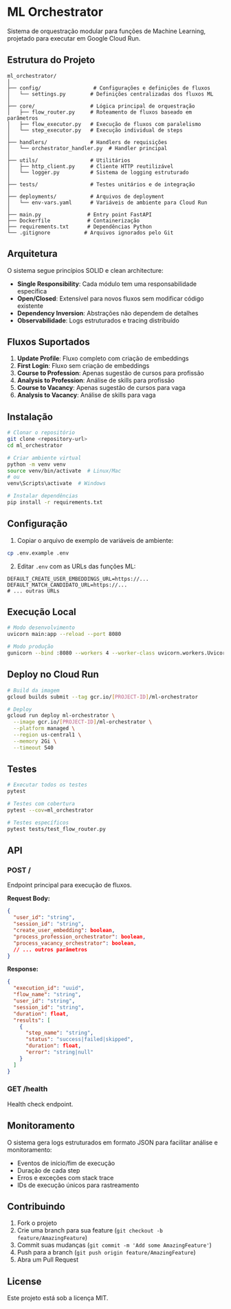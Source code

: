 # ML Orchestrator

Sistema de orquestração modular para funções de Machine Learning, projetado para executar em Google Cloud Run.

## Estrutura do Projeto

```
ml_orchestrator/
│
├── config/                 # Configurações e definições de fluxos
│   └── settings.py        # Definições centralizadas dos fluxos ML
│
├── core/                  # Lógica principal de orquestração
│   ├── flow_router.py     # Roteamento de fluxos baseado em parâmetros
│   ├── flow_executor.py   # Execução de fluxos com paralelismo
│   └── step_executor.py   # Execução individual de steps
│
├── handlers/              # Handlers de requisições
│   └── orchestrator_handler.py  # Handler principal
│
├── utils/                 # Utilitários
│   ├── http_client.py     # Cliente HTTP reutilizável
│   └── logger.py          # Sistema de logging estruturado
│
├── tests/                 # Testes unitários e de integração
│
├── deployments/           # Arquivos de deployment
│   └── env-vars.yaml      # Variáveis de ambiente para Cloud Run
│
├── main.py               # Entry point FastAPI
├── Dockerfile            # Containerização
├── requirements.txt      # Dependências Python
└── .gitignore           # Arquivos ignorados pelo Git
```

## Arquitetura

O sistema segue princípios SOLID e clean architecture:

- **Single Responsibility**: Cada módulo tem uma responsabilidade específica
- **Open/Closed**: Extensível para novos fluxos sem modificar código existente
- **Dependency Inversion**: Abstrações não dependem de detalhes
- **Observabilidade**: Logs estruturados e tracing distribuído

## Fluxos Suportados

1. **Update Profile**: Fluxo completo com criação de embeddings
2. **First Login**: Fluxo sem criação de embeddings
3. **Course to Profession**: Apenas sugestão de cursos para profissão
4. **Analysis to Profession**: Análise de skills para profissão
5. **Course to Vacancy**: Apenas sugestão de cursos para vaga
6. **Analysis to Vacancy**: Análise de skills para vaga

## Instalação

```bash
# Clonar o repositório
git clone <repository-url>
cd ml_orchestrator

# Criar ambiente virtual
python -m venv venv
source venv/bin/activate  # Linux/Mac
# ou
venv\Scripts\activate  # Windows

# Instalar dependências
pip install -r requirements.txt
```

## Configuração

1. Copiar o arquivo de exemplo de variáveis de ambiente:
```bash
cp .env.example .env
```

2. Editar `.env` com as URLs das funções ML:
```
DEFAULT_CREATE_USER_EMBEDDINGS_URL=https://...
DEFAULT_MATCH_CANDIDATO_URL=https://...
# ... outras URLs
```

## Execução Local

```bash
# Modo desenvolvimento
uvicorn main:app --reload --port 8080

# Modo produção
gunicorn --bind :8080 --workers 4 --worker-class uvicorn.workers.UvicornWorker main:app
```

## Deploy no Cloud Run

```bash
# Build da imagem
gcloud builds submit --tag gcr.io/[PROJECT-ID]/ml-orchestrator

# Deploy
gcloud run deploy ml-orchestrator \
  --image gcr.io/[PROJECT-ID]/ml-orchestrator \
  --platform managed \
  --region us-central1 \
  --memory 2Gi \
  --timeout 540
```

## Testes

```bash
# Executar todos os testes
pytest

# Testes com cobertura
pytest --cov=ml_orchestrator

# Testes específicos
pytest tests/test_flow_router.py
```

## API

### POST /

Endpoint principal para execução de fluxos.

**Request Body:**
```json
{
  "user_id": "string",
  "session_id": "string",
  "create_user_embedding": boolean,
  "process_profession_orchestrator": boolean,
  "process_vacancy_orchestrator": boolean,
  // ... outros parâmetros
}
```

**Response:**
```json
{
  "execution_id": "uuid",
  "flow_name": "string",
  "user_id": "string",
  "session_id": "string",
  "duration": float,
  "results": [
    {
      "step_name": "string",
      "status": "success|failed|skipped",
      "duration": float,
      "error": "string|null"
    }
  ]
}
```

### GET /health

Health check endpoint.

## Monitoramento

O sistema gera logs estruturados em formato JSON para facilitar análise e monitoramento:

- Eventos de início/fim de execução
- Duração de cada step
- Erros e exceções com stack trace
- IDs de execução únicos para rastreamento

## Contribuindo

1. Fork o projeto
2. Crie uma branch para sua feature (`git checkout -b feature/AmazingFeature`)
3. Commit suas mudanças (`git commit -m 'Add some AmazingFeature'`)
4. Push para a branch (`git push origin feature/AmazingFeature`)
5. Abra um Pull Request

## License

Este projeto está sob a licença MIT.